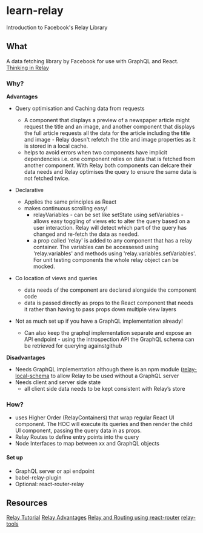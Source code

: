 # learn-relay
Introduction to Facebook's Relay Library

## What

A data fetching library by Facebook for use with GraphQL and React. [Thinking in Relay](https://facebook.github.io/relay/docs/thinking-in-relay.html#content)

### Why?

**Advantages**

* Query optimisation and Caching data from requests
  - A component that displays a preview of a newspaper article might request the title and an image, and another component that displays the full article requests all the data for the article including the title and image - Relay doesn't refetch the title and image properties as it is stored in a local cache.
  - helps to avoid errors when two components have implicit dependencies i.e. one component relies on data that is fetched from another component. With Relay both components can delcare their data needs and Relay optimises the query to ensure the same data is not fetched twice.
* Declarative  
  * Applies the same principles as React
  * makes continuous scrolling easy!
    - relayVariables - can be set like setState using setVariables - allows easy toggling of views etc to alter the query based on a user interaction. Relay will detect which part of the query has changed and re-fetch the data as needed.
    - a prop called 'relay' is added to any component that has a relay container. The variables can be accessesed using 'relay.variables' and methods using 'relay.variables.setVariables'. For unit testing components the whole relay object can be mocked.
* Co location of views and queries
  - data needs of the component are declared alongside the component code
  - data is passed directly as props to the React component that needs it rather than having to pass props down multiple view layers

* Not as much set up if you have a GraphQL implementation already!
  * Can also keep the graphql implementation separate and expose an API endpoint - using the introspection API the GraphQL schema can be retrieved for querying againstgithub

**Disadvantages**

* Needs GraphQL implementation although there is an npm module ([relay-local-schema](https://github.com/relay-tools/relay-local-schema) to allow Relay to be used without a GraphQL server
* Needs client and server side state
  * all client side data needs to be kept consistent with Relay’s store

### How?

* uses Higher Order (RelayContainers) that wrap regular React UI component. The HOC will execute its queries and then render the child UI component, passing the query data in as props.
* Relay Routes to define entry points into the query
* Node Interfaces to map between xx and GraphQL objects


#### Set up

* GraphQL server or api endpoint
* babel-relay-plugin
* Optional: react-router-relay

## Resources

[Relay Tutorial](https://medium.com/@clayallsopp/relay-101-building-a-hacker-news-client-bb8b2bdc76e6#.1lpesgmth)
[Relay Advantages](http://red-badger.com/blog/2015/08/28/give-it-5-days-facebook-relay-and-graphql/)
[Relay and Routing using react-router](https://medium.com/@cpojer/relay-and-routing-36b5439bad9#.br822rom9)
[relay-tools](https://github.com/relay-tools)
